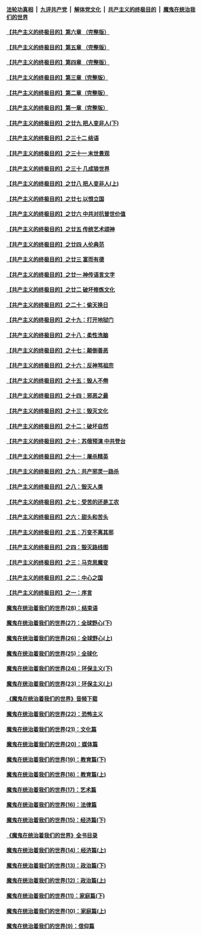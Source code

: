 ####  [法轮功真相](../../../../basic/blob/master/README.md?t=01190152) &nbsp;|&nbsp; [九评共产党](../../../../9ping.md/blob/master/README.md?t=01190152) &nbsp;|&nbsp; [解体党文化](../../../../jtdwh.md/blob/master/README.md?t=01190152)  &nbsp;|&nbsp; [共产主义的终极目的](../../../../gczydzjmd.md/blob/master/README.md?t=01190152) &nbsp;|&nbsp; [魔鬼在统治我们的世界](../../../../mgztzwmdsj.md/blob/master/README.md?t=01190152) 

#### [【共产主义的终极目的】第六章 （完整版）](../pages/nsc422/n11428913.md?t=01190152) 

#### [【共产主义的终极目的】第五章 （完整版）](../pages/nsc422/n11428912.md?t=01190152) 

#### [【共产主义的终极目的】第四章 （完整版）](../pages/nsc422/n11428907.md?t=01190152) 

#### [【共产主义的终极目的】第三章（完整版）](../pages/nsc422/n11428848.md?t=01190152) 

#### [【共产主义的终极目的】第二章（完整版）](../pages/nsc422/n11428831.md?t=01190152) 

#### [【共产主义的终极目的】第一章（完整版）](../pages/nsc422/n11417651.md?t=01190152) 

#### [【共产主义的终极目的】之廿九 把人变非人(下)](../pages/nsc422/n11344140.md?t=01190152) 

#### [【共产主义的终极目的】之三十二 结语](../pages/nsc422/n11360535.md?t=01190152) 

#### [【共产主义的终极目的】之三十一 末世景观](../pages/nsc422/n11351129.md?t=01190152) 

#### [【共产主义的终极目的】之三十 几成狼世界](../pages/nsc422/n11348280.md?t=01190152) 

#### [【共产主义的终极目的】之廿八 把人变非人(上)](../pages/nsc422/n11340492.md?t=01190152) 

#### [【共产主义的终极目的】之廿七 以恨立国](../pages/nsc422/n11336944.md?t=01190152) 

#### [【共产主义的终极目的】之廿六 中共对抗普世价值](../pages/nsc422/n11324785.md?t=01190152) 

#### [【共产主义的终极目的】之廿五 传统艺术颂神](../pages/nsc422/n11296396.md?t=01190152) 

#### [【共产主义的终极目的】之廿四 人伦典范](../pages/nsc422/n11296397.md?t=01190152) 

#### [【共产主义的终极目的】之廿三 富而有德](../pages/nsc422/n11283598.md?t=01190152) 

#### [【共产主义的终极目的】之廿一 神传语言文字](../pages/nsc422/n11263265.md?t=01190152) 

#### [【共产主义的终极目的】之廿二 破坏修炼文化](../pages/nsc422/n11245728.md?t=01190152) 

#### [【共产主义的终极目的】之二十：偷天换日](../pages/nsc422/n11238846.md?t=01190152) 

#### [【共产主义的终极目的】之十九：打开地狱门](../pages/nsc422/n11206376.md?t=01190152) 

#### [【共产主义的终极目的】之十八：柔性洗脑](../pages/nsc422/n11199994.md?t=01190152) 

#### [【共产主义的终极目的】之十七：颠倒善恶](../pages/nsc422/n11179782.md?t=01190152) 

#### [【共产主义的终极目的】之十六：反神骂祖宗](../pages/nsc422/n11166798.md?t=01190152) 

#### [【共产主义的终极目的】之十五：毁人不倦](../pages/nsc422/n11166792.md?t=01190152) 

#### [【共产主义的终极目的】之十四：邪恶之最](../pages/nsc422/n11150249.md?t=01190152) 

#### [【共产主义的终极目的】之十三：毁灭文化](../pages/nsc422/n11135227.md?t=01190152) 

#### [【共产主义的终极目的】之十二：破坏自然](../pages/nsc422/n11135214.md?t=01190152) 

#### [【共产主义的终极目的】之十：苏俄预演 中共登台](../pages/nsc422/n11118424.md?t=01190152) 

#### [【共产主义的终极目的】之十一：屠杀精英](../pages/nsc422/n11118442.md?t=01190152) 

#### [【共产主义的终极目的】之九：共产邪灵一路杀](../pages/nsc422/n11114139.md?t=01190152) 

#### [【共产主义的终极目的】之八：毁灭人类](../pages/nsc422/n11108503.md?t=01190152) 

#### [【共产主义的终极目的】之七：受苦的还是工农](../pages/nsc422/n11101809.md?t=01190152) 

#### [【共产主义的终极目的】之六：甜头和苦头](../pages/nsc422/n11096971.md?t=01190152) 

#### [【共产主义的终极目的】之五：万变不离其邪](../pages/nsc422/n11091285.md?t=01190152) 

#### [【共产主义的终极目的】之四：毁灭路线图](../pages/nsc422/n11086284.md?t=01190152) 

#### [【共产主义的终极目的】之三：马克思魔变](../pages/nsc422/n11061941.md?t=01190152) 

#### [【共产主义的终极目的】之二：中心之国](../pages/nsc422/n11047728.md?t=01190152) 

#### [【共产主义的终极目的】之一：序言](../pages/nsc422/n11086077.md?t=01190152) 

#### [魔鬼在统治着我们的世界(28)：结束语](../pages/nsc422/n10936246.md?t=01190152) 

#### [魔鬼在统治着我们的世界(27)：全球野心(下)](../pages/nsc422/n10928319.md?t=01190152) 

#### [魔鬼在统治着我们的世界(26)：全球野心(上)](../pages/nsc422/n10900318.md?t=01190152) 

#### [魔鬼在统治着我们的世界(25)：全球化](../pages/nsc422/n10788205.md?t=01190152) 

#### [魔鬼在统治着我们的世界(24)：环保主义(下)](../pages/nsc422/n10695307.md?t=01190152) 

#### [魔鬼在统治着我们的世界(23)：环保主义(上)](../pages/nsc422/n10688613.md?t=01190152) 

#### [《魔鬼在统治着我们的世界》音频下载](../pages/nsc422/n10635553.md?t=01190152) 

#### [魔鬼在统治着我们的世界(22)：恐怖主义](../pages/nsc422/n10614727.md?t=01190152) 

#### [魔鬼在统治着我们的世界(21)：文化篇](../pages/nsc422/n10597706.md?t=01190152) 

#### [魔鬼在统治着我们的世界(20)：媒体篇](../pages/nsc422/n10586579.md?t=01190152) 

#### [魔鬼在统治着我们的世界(19)：教育篇(下)](../pages/nsc422/n10564808.md?t=01190152) 

#### [魔鬼在统治着我们的世界(18)：教育篇(上)](../pages/nsc422/n10526970.md?t=01190152) 

#### [魔鬼在统治着我们的世界(17)：艺术篇](../pages/nsc422/n10499093.md?t=01190152) 

#### [魔鬼在统治着我们的世界(16)：法律篇](../pages/nsc422/n10485969.md?t=01190152) 

#### [魔鬼在统治着我们的世界(15)：经济篇(下)](../pages/nsc422/n10469975.md?t=01190152) 

#### [《魔鬼在统治着我们的世界》全书目录](../pages/nsc422/n10464261.md?t=01190152) 

#### [魔鬼在统治着我们的世界(14)：经济篇(上)](../pages/nsc422/n10457370.md?t=01190152) 

#### [魔鬼在统治着我们的世界(13)：政治篇(下)](../pages/nsc422/n10448270.md?t=01190152) 

#### [魔鬼在统治着我们的世界(12)：政治篇(上)](../pages/nsc422/n10444576.md?t=01190152) 

#### [魔鬼在统治着我们的世界(11)：家庭篇(下)](../pages/nsc422/n10440961.md?t=01190152) 

#### [魔鬼在统治着我们的世界(10)：家庭篇(上)](../pages/nsc422/n10435448.md?t=01190152) 

#### [魔鬼在统治着我们的世界(9)：信仰篇](../pages/nsc422/n10432159.md?t=01190152) 

